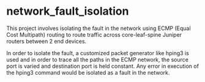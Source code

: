 # network_fault_isolation

This project involves isolating the fault in the network using ECMP (Equal Cost Multipath) routing to route traffic across core-leaf-spine Juniper routers between 2 end devices.

In order to isolate the fault, a customized packet generator like hping3 is used and in order to trace all the paths in the ECMP network, the source port is varied and destination port is held constant. Any error in execution of the hping3 command would be isolated as a fault in the network.
